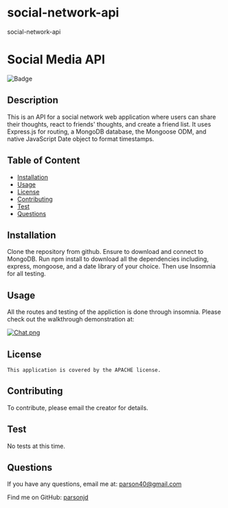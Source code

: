 # social-network-api
social-network-api
# Social Media API
  ![Badge](https://img.shields.io/badge/License-APACHE-blue.svg)
  ## Description
  This is an API for a social network web application where users can share their thoughts, react to friends' thoughts, and create a friend list. It uses Express.js for routing, a MongoDB database, the Mongoose ODM, and native JavaScript Date object to format timestamps.
## Table of Content
- [Installation](#installation)
- [Usage](#usage)
- [License](./LICENSE-APACHE.md)
- [Contributing](#contributing)
- [Test](#Test)
- [Questions](#questions)
## Installation
  Clone the repository from github.  Ensure to download and connect to MongoDB.  Run npm install to download all the dependencies including, express, mongoose, and a date library of your choice. Then use Insomnia for all testing.
## Usage
  All the routes and testing of the appliction is done through  insomnia.  Please check out the walkthrough demonstration at:
  
  [![Chat.png](https://i.postimg.cc/g2YT63HY/Chat.png)](https://postimg.cc/KRHN6kWV)
## License
    This application is covered by the APACHE license.
## Contributing
  To contribute, please email the creator for details.
## Test
  No tests at this time.
## Questions
If you have any questions, email me at: parson40@gmail.com 
  
  Find me on GitHub: [parsonjd](https://github.com/parsonjd)
